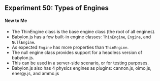 ## Experiment 50: Types of Engines

#### New to Me
- The ThinEngine class is the base engine class (the root of all engines).
- Babylon.js has a few built-in engine classes: `ThinEngine`, `Engine`, and `NullEngine`.
- As expected `Engine` has more properties than `ThinEngine`.
- The null engine class provides support for a headless version of babylon.js.
- This can be used in a server-side scenario, or for testing purposes.
- Babylon.js also has 4 physics engines as plugins: cannon.js, oimo.js, energy.js, and ammo.js